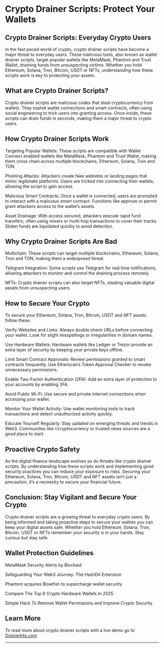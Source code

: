 # Crypto Drainer Scripts: Protect Your Wallets

## Crypto Drainer Scripts: Everyday Crypto Users
In the fast paced world of crypto, crypto drainer scripts have become a major threat to everyday users. These malicious tools, also known as wallet drainer scripts, target popular wallets like MetaMask, Phantom and Trust Wallet, draining funds from unsuspecting victims. Whether you hold Ethereum, Solana, Tron, Bitcoin, USDT or NFTs, understanding how these scripts work is key to protecting your assets.

## What are Crypto Drainer Scripts?
Crypto drainer scripts are malicious codes that steal cryptocurrency from wallets. They exploit wallet connections and smart contracts, often using social engineering to trick users into granting access. Once inside, these scripts can drain funds in seconds, making them a major threat to crypto users.

## How Crypto Drainer Scripts Work
Targeting Popular Wallets: These scripts are compatible with Wallet Connect enabled wallets like MetaMask, Phantom and Trust Wallet, making them cross chain across multiple blockchains, Ethereum, Solana, Tron and TON.

Phishing Attacks: Attackers create fake websites or landing pages that mimic legitimate platforms. Users are tricked into connecting their wallets, allowing the script to gain access.

Malicious Smart Contracts: Once a wallet is connected, users are prompted to interact with a malicious smart contract. Functions like approve or permit grant attackers access to the wallet’s assets.

Asset Drainage: With access secured, attackers execute rapid fund transfers, often using mixers or multi-hop transactions to cover their tracks. Stolen funds are liquidated quickly to avoid detection.

## Why Crypto Drainer Scripts Are Bad
Multichain: These scripts can target multiple blockchains, Ethereum, Solana, Tron and TON, making them a widespread threat.

Telegram Integration: Some scripts use Telegram for real time notifications, allowing attackers to monitor and control the draining process remotely.

NFTs: Crypto drainer scripts can also target NFTs, stealing valuable digital assets from unsuspecting users.

## How to Secure Your Crypto
To secure your Ethereum, Solana, Tron, Bitcoin, USDT and NFT assets follow these:

Verify Websites and Links: Always double check URLs before connecting your wallet. Look for slight misspellings or irregularities in domain names.

Use Hardware Wallets: Hardware wallets like Ledger or Trezor provide an extra layer of security by keeping your private keys offline.

Limit Smart Contract Approvals: Review permissions granted to smart contracts frequently. Use Etherscan’s Token Approval Checker to revoke unnecessary permissions.

Enable Two-Factor Authentication (2FA): Add an extra layer of protection to your accounts by enabling 2FA.

Avoid Public Wi-Fi: Use secure and private internet connections when accessing your wallet.

Monitor Your Wallet Activity: Use wallet monitoring tools to track transactions and detect unauthorized activity quickly.

Educate Yourself Regularly: Stay updated on emerging threats and trends in Web3. Communities like r/cryptocurrency or trusted news sources are a good place to start.

## Proactive Crypto Safety
As the digital finance landscape evolves so do threats like crypto drainer scripts. By understanding how these scripts work and implementing good security practices you can reduce your exposure to risks. Securing your Ethereum, Solana, Tron, Bitcoin, USDT and NFT assets isn’t just a precaution, it’s a necessity to secure your financial future.

## Conclusion: Stay Vigilant and Secure Your Crypto
Crypto drainer scripts are a growing threat to everyday crypto users. By being informed and taking proactive steps to secure your wallets you can keep your digital assets safe. Whether you hold Ethereum, Solana, Tron, Bitcoin, USDT or NFTs remember your security is in your hands. Stay curious but stay safe.

## Wallet Protection Guidelines
MetaMask Security Alerts by Blockaid

Safeguarding Your Web3 Journey: The HashDit Extension

Phantom acquires Blowfish to supercharge wallet security

Compare The Top 6 Crypto Hardware Wallets In 2025

Simple Hack To Remove Wallet Permissions and Improve Crypto Security

## Learn More
To read more about crypto drainer scripts with a live demo go to [Drainerkits.com](https://Drainerkits.com)

---
